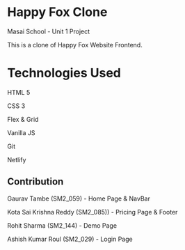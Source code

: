 # Happy Fox Clone

Masai School - Unit 1 Project

This is a clone of Happy Fox Website Frontend.

# Technologies Used

HTML 5

CSS 3

Flex & Grid

Vanilla JS

Git

Netlify

## Contribution

Gaurav Tambe (SM2_059) - Home Page & NavBar

Kota Sai Krishna Reddy (SM2_085)) - Pricing Page & Footer

Rohit Sharma (SM2_144) - Demo Page

Ashish Kumar Roul (SM2_029) - Login Page

